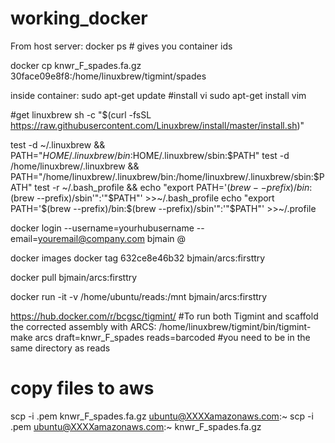 # working_docker

From host server: docker ps    # gives you container ids
  
docker cp knwr_F_spades.fa.gz 30face09e8f8:/home/linuxbrew/tigmint/spades


inside container:
sudo apt-get update
#install vi
sudo apt-get install vim

#get linuxbrew
sh -c "$(curl -fsSL https://raw.githubusercontent.com/Linuxbrew/install/master/install.sh)"


test -d ~/.linuxbrew && PATH="$HOME/.linuxbrew/bin:$HOME/.linuxbrew/sbin:$PATH"
test -d /home/linuxbrew/.linuxbrew && PATH="/home/linuxbrew/.linuxbrew/bin:/home/linuxbrew/.linuxbrew/sbin:$PATH"
test -r ~/.bash_profile && echo "export PATH='$(brew --prefix)/bin:$(brew --prefix)/sbin'":'"$PATH"' >>~/.bash_profile
echo "export PATH='$(brew --prefix)/bin:$(brew --prefix)/sbin'":'"$PATH"' >>~/.profile


docker login --username=yourhubusername --email=youremail@company.com
bjmain
@

docker images
docker tag 632ce8e46b32 bjmain/arcs:firsttry

docker pull bjmain/arcs:firsttry

docker run -it -v /home/ubuntu/reads:/mnt bjmain/arcs:firsttry

https://hub.docker.com/r/bcgsc/tigmint/
#To run both Tigmint and scaffold the corrected assembly with ARCS: 
/home/linuxbrew/tigmint/bin/tigmint-make arcs draft=knwr_F_spades reads=barcoded  #you need to be in the same directory as reads

# copy files to aws
scp -i .pem knwr_F_spades.fa.gz ubuntu@XXXXamazonaws.com:~
scp -i .pem ubuntu@XXXXamazonaws.com:~ knwr_F_spades.fa.gz 
